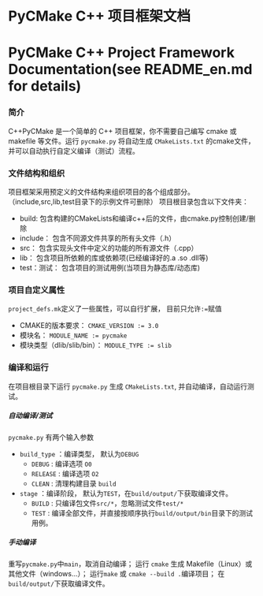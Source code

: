 # PyCMake C++ 项目框架文档
# PyCMake C++ Project Framework Documentation(see README_en.md for details)

### 简介
C++PyCMake 是一个简单的 C++ 项目框架，你不需要自己编写 cmake 或 makefile 等文件。运行 `pycmake.py` 将自动生成 `CMakeLists.txt` 的cmake文件，并可以自动执行自定义编译（测试）流程。

### 文件结构和组织
项目框架采用预定义的文件结构来组织项目的各个组成部分。
（include,src,lib,test目录下的示例文件可删除）
项目根目录包含以下文件夹：

- build: 包含构建的CMakeLists和编译c++后的文件，由cmake.py控制创建/删除
- include： 包含不同源文件共享的所有头文件（.h）
- src： 包含实现头文件中定义的功能的所有源文件（.cpp）
- lib： 包含项目所依赖的库或依赖项(已经编译好的.a .so .dll等)
- test：测试： 包含项目的测试用例(当项目为静态库/动态库)

### 项目自定义属性
`project_defs.mk`定义了一些属性，可以自行扩展， 目前只允许`:=`赋值

- CMAKE的版本要求： `CMAKE_VERSION := 3.0`
- 模块名： `MODULE_NAME := pycmake`
- 模块类型（dlib/slib/bin）： `MODULE_TYPE := slib`

### 编译和运行
在项目根目录下运行 `pycmake.py` 生成 `CMakeLists.txt`, 并自动编译，自动运行测试。

##### 自动编译/测试
`pycmake.py` 有两个输入参数 
- `build_type` ：编译类型， 默认为`DEBUG`
  - `DEBUG` : 编译选项 `O0`
  - `RELEASE` : 编译选项 `O2`
  - `CLEAN` : 清理构建目录 `build`
- `stage` ：编译阶段， 默认为`TEST`，在`build/output/`下获取编译文件。
  - `BUILD` : 只编译包文件`src/*`，忽略测试文件`test/*`
  - `TEST` : 编译全部文件，并直接按顺序执行`build/output/bin`目录下的测试用例。

##### 手动编译
重写`pycmake.py`中`main`，取消自动编译；
运行 `cmake` 生成 Makefile（Linux）或其他文件（windows...）；
运行`make` 或 `cmake --build .`编译项目；
在`build/output/`下获取编译文件。